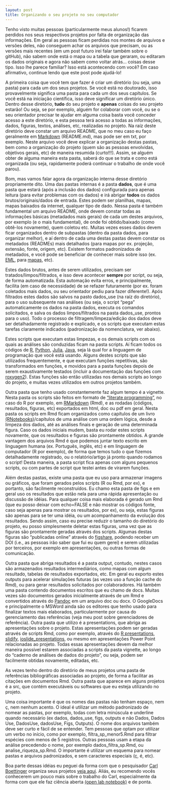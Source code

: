 ```yaml
---
layout: post
title: Organizando o seu projeto no seu computador
---
```


Tenho visto muitas pessoas (particularmente meus alunos!) ficarem perdidos nos seus respectivos projetos por falta de organização das informações. Em geral as pessoas ficam perdidas nos montes de arquivos e versões deles, não conseguem achar os arquivos que precisam, ou as versões mais recentes (em um post futuro irei falar também sobre o gitHub), não sabem onde está o mapa ou a tabela que geraram, ou editaram os dados originais e agora não sabem como voltar atrás… coisas desse tipo. Isso lhe parece familiar? Isso está acontecendo com você? Em caso afirmativo, continue lendo que este post pode ajudá-lo!

 

A primeira coisa que você tem que fazer é criar um diretório (ou seja, uma pasta) para cada um dos seus projetos. Se você está no doutorado, isso provavelmente significa uma pasta para cada um dos seus capítulos. Se você está na iniciação científica, isso deve significar um diretório único. Dentro desse diretório, **tudo** do seu projeto e **apenas** coisas do seu projeto estarão! Ou seja, se por exemplo, alguém for colaborar com você, ou se o seu orientador precisar te ajudar em alguma coisa basta você conceder acesso a este diretório, e esta pessoa terá acesso a todas as informações, dados, figuras, textos, análises, etc, realizadas no projeto. Na raíz deste diretório deve constar um arquivo README, que no meu caso eu faço geralmente em [Markdown](https://en.wikipedia.org/wiki/Markdown) (README.md), mas pode ser em txt, por exemplo. Neste arquivo você deve explicar a organização destas pastas, bem como a organização do projeto (quem são as pessoas envolvidas, objetivos gerais, etc) de maneira resumida (curto!!!). Assim, se alguém obter de alguma maneira esta pasta, saberá do que se trata e como está organizada (ou seja, rapidamente poderá continuar o trabalho de onde você parou).

 

Bom, mas vamos falar agora da organização interna desse diretório propriamente dito. Uma das pastas internas é a pasta **dados**, que é uma pasta que estará (após a inclusão dos dados) configurada para apenas leitura (para evitar problemas com os dados) e irá abrigar **todos** os dados brutos/originais/dados de entrada. Estes podem ser planilhas, mapas, mapas baixados da internet, qualquer tipo de dado. Nessa pasta é também fundamental um arquivo README, onde devem constar todas as informações básicas (metadados mais gerais) de cada um destes arquivos, por exemplo (e o mais fundamental), de onde foi obtido/baixado (como obtê-los novamente), quem coletou etc. Muitas vezes esses dados devem ficar organizados dentro de subpastas (dentro da pasta dados, para organizar melhor), e aí dentro de cada uma destas pastas devem constar os metadados (READMEs) mais detalhados (para mapas por ex. projeção, extensão, fonte, origem, etc). Existem formatos padronizados de metadados, e você pode se beneficiar de conhecer mais sobre isso (ex. [EML](https://en.wikipedia.org/wiki/Ecological_Metadata_Language), para [mapas](https://gisgeography.com/gis-metadata/), etc).

 

Estes dados brutos, antes de serem utilizados, precisam ser tratados/limpos/filtrados, e isso deve acontecer **sempre** por script, ou seja, de forma automatizada. Esta automação evita erros, e principalmente, facilita (em caso de necessidade) de se refazer futuramente (por ex. foram coletados mais dados, ou seu orientador pediu para fazer diferente!). Após filtrados estes dados são salvos na pasto dados_use (na raíz do diretório), para o uso subsequente nas análises (ou seja, o script “pega” automaticamente os dados na pasta dados, executa os comandos solicitados, e salva os dados limpos/filtrados na pasta dados_use, prontos para o uso). Todo o processo de filtragem/limpeza/edição dos dados deve ser detalhadamente registrado e explicado, e os scripts que executam estas tarefas claramente indicados (padronização da nomenclatura, ver abaixo). 

 

Estes scripts que executam estas limpezas, e os demais scripts com os quais as análises são conduzidas ficam na pasta scripts. Aí ficam todos os códigos de [R](https://www.r-project.org/), [Python](https://www.python.org/), [Julia](https://julialang.org/), [Java](https://www.java.com/), seja lá qual for a linguagem de programação que você está usando. Alguns destes scripts que são utilizados frequentemente, e que executam funções repetitivas, são transformados em funções, e movidos para a pasta funções depois de serem exaustivamente testados (incluir a documentação das funções com [roxygen2](https://kbroman.org/pkg_primer/pages/docs.html)). Estas funções são então utilizadas nos demais scripts ao longo do projeto, e muitas vezes utilizados em outros projetos também. 

 

Outra pasta que tenho usado constantemente faz algum tempo é a vignette. Nesta pasta os scripts são feitos em formato de [“literate programming”](https://en.wikipedia.org/wiki/Literate_programming), no caso do R por exemplo, em [RMarkdown](https://rmarkdown.rstudio.com/) (Rmd), e as rodadas (códigos, resultados, figuras, etc) exportados em html, doc ou pdf em geral. Nesta pasta os scripts em Rmd ficam organizados como capítulos de um livro [(RNotebooks)](https://bookdown.org/yihui/rmarkdown/notebook.html)/capítulos de uma análise com uma ordem lógica, desde a limpeza dos dados, até as análises finais e geração de uma determinada figura. Caso os dados iniciais mudem, basta eu rodar estes scripts novamente, que os resultados e figuras são prontamente obtidos. A grande vantagem dos arquivos Rmd é que podemos juntar texto escrito em linguagem humana (ex. Português, inglês, etc) e em linguagem de computador (R por exemplo), de forma que temos tudo o que fizemos detalhadamente registrado, ou o relatório/artigo já pronto quando rodamos o script! Desta maneira, a pasta script fica apenas com alguns pequenos scripts, ou com partes de script que testei antes de virarem funções.

 

Além destas pastas, existe uma pasta que eu uso para armazenar imagens ou gráficos, que foram gerados pelos scripts (R ou Rmd, por ex), e portanto, são facilmente reconstruídos. Eu chamo esta pasta de figs e em geral uso os resultados que estão nela para uma rápida apresentação ou discussão de idéias. Para qualquer coisa mais elaborada é gerado um Rmd (que eu posso deixar com echo=FALSE e não mostrar os códigos fonte, caso seja apenas para mostrar os resultados, por ex), ou seja, estas figuras são apenas para se ter uma idéia, ou um acompanhamento da evolução dos resultados. Sendo assim, caso eu precise reduzir o tamanho do diretório do projeto, eu posso simplesmente deletar estas figuras, uma vez que as figuras são prontamente geradas através dos scripts. Algumas destas figuras são “publicadas online” através do [figshare](https://figshare.com/), podendo receber um DOI (i.e., as pessoas irão saber que fui eu quem gerei) e serem utilizadas por terceiros, por exemplo em apresentações, ou outras formas de comunicação.

 

Outra pasta que abriga resultados é a pasta output, contudo, nestes casos são armazenados resultados intermediários, como mapas com algum resultado, tabelas de resultados exportados, etc. Em geral eu exporto estes outputs para acelerar simulações futuras (as vezes uso a função cache do Rmd), ou para gerar resultados solicitados por colaboradores. Há também uma pasta contendo documentos escritos que eu chamo de docs. Muitas vezes são documentos gerados inicialmente através de um Rmd e convertidos através do [Pandoc](https://pandoc.org/) em um arquivo doc ou docx. O GoogleDocs e principalmente o MSWord ainda são os editores que tenho usado para finalizar textos mais elaborados, particularmente por causa do gerenciamento das referências (veja meu post sobre gerenciadores de referência). Outra pasta que utilizo é a presentations, que abriga as apresentações sobre o projeto. Estas apresentações podem ser geradas através de scripts Rmd, como por exemplo, através do [R presentations](https://support.rstudio.com/hc/en-us/articles/200486468-Authoring-R-Presentations), [slidify](https://support.rstudio.com/hc/en-us/articles/200486468-Authoring-R-Presentations), [ioslide_presentations](https://bookdown.org/yihui/rmarkdown/ioslides-presentation.html), ou mesmo em apresentações Power Point relacionadas ao projeto. Todas essas apresentações devem da melhor maneira possível estarem associadas a scripts da pasta vignette, ao longo do “caderno de análises de dados do projeto”, ou seja, podem ser facilmente obtidas novamente, editadas, etc. 

 

As vezes tenho dentro do diretório de meus projetos uma pasta de referências bibliográficas associadas ao projeto, de forma a facilitar as citações em documentos Rmd. Outra pasta que aparece em alguns projetos é a src, que contém executáveis ou softwares que eu esteja utilizando no projeto. 

 

Uma coisa importante é que os nomes das pastas não tenham espaço, nem ç, nem nenhum acento. O ideal é utilizar um método padronizado de nomear as pastas, por exemplo, todas com letra minúscula e underline quando necessário (ex dados, dados_use, figs, outputs e não Dados, Dados Use, DadosUse, dadosUse, Figs, Outputs). O nome dos arquivos também deve ser curto e fácil de se entender. Tem pessoas que optam por utilizar um verbo no início, como por exemplo, filtra_sp_menor5.Rmd para filtrar espécies com menos de 5 registros. Outras pessoas usam a etapa da análise precedendo o nome, por exemplo dados_filtra_sp.Rmd, ou analise_riqueza_sp.Rmd. O importante é utilizar um esquema para nomear pastas e arquivos padronizados, e sem caracteres especiais (ç, é, etc). 

   

Boa parte dessas idéias eu peguei da forma com que o pesquisador [Carl Boettinger](https://www.carlboettiger.info/index.html) organiza seus projetos [veja aqui](https://www.carlboettiger.info/2012/05/06/research-workflow.html). Aliás, eu recomendo vocês conhecerem um pouco mais sobre o trabalho do Carl, especialmente da forma com que ele faz ciência aberta [(open lab notebook)](https://www.carlboettiger.info/lab-notebook) e de ponta.